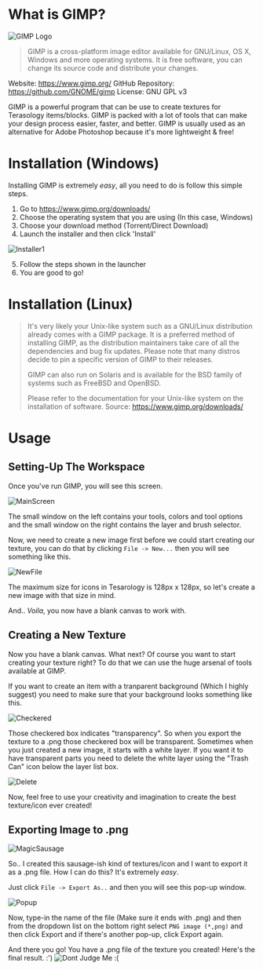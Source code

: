 # What is GIMP?
![GIMP Logo](https://www.gimp.org/images/frontpage/wilber-big.png)

> GIMP is a cross-platform image editor available for GNU/Linux, OS X,
> Windows and more operating systems. It is free software, you can
> change its source code and distribute your changes.

Website: https://www.gimp.org/
GitHub Repository: https://github.com/GNOME/gimp
License: GNU GPL v3

GIMP is a powerful program that can be use to create textures for Terasology items/blocks. GIMP is packed with a lot of tools that can make your design process easier, faster, and better. GIMP is usually used as an alternative for Adobe Photoshop because it's more lightweight & free!

# Installation (Windows)
Installing GIMP is extremely *easy*, all you need to do is follow this simple steps.

1. Go to https://www.gimp.org/downloads/
2. Choose the operating system that you are using (In this case, Windows)
3. Choose your download method (Torrent/Direct Download)
4. Launch the installer and then click 'Install'

 ![Installer1](http://puu.sh/sRpzb/352896f500.jpg)
 
5. Follow the steps shown in the launcher
6. You are good to go!

# Installation (Linux)

> It's very likely your Unix-like system such as a GNU/Linux
> distribution already comes with a GIMP package. It is a preferred
> method of installing GIMP, as the distribution maintainers take care
> of all the dependencies and bug fix updates. Please note that many
> distros decide to pin a specific version of GIMP to their releases.
> 
> GIMP can also run on Solaris and is available for the BSD family of
> systems such as FreeBSD and OpenBSD.
> 
> Please refer to the documentation for your Unix-like system on the
> installation of software.
> Source: https://www.gimp.org/downloads/

# Usage

Setting-Up The Workspace
-------
Once you've run GIMP, you will see this screen.

![MainScreen](http://puu.sh/sRsW8/abc67b0e61.png)

The small window on the left contains your tools, colors and tool options and the small window on the right contains the layer and brush selector.

Now, we need to create a new image first before we could start creating our texture, you can do that by clicking `File -> New...` then you will see something like this.

![NewFile](http://puu.sh/sRv0a/393f6955d3.png)

The maximum size for icons in Tesarology is 128px x 128px, so let's create a new image with that size in mind.

And.. *Voila*, you now have a blank canvas to work with.

Creating a New Texture
-------
Now you have a blank canvas. What next? Of course you want to start creating your texture right? To do that we can use the huge arsenal of tools available at GIMP. 

If you want to create an item with a tranparent background (Which I highly suggest) you need to make sure that your background looks something like this.

![Checkered](http://puu.sh/sRvo0/baf7d004f4.png)

Those checkered box indicates "transparency". So when you export the texture to a .png those checkered box will be transparent. Sometimes when you just created a new image, it starts with a white layer. If you want it to have transparent parts you need to delete the white layer using the "Trash Can" icon below the layer list box.

![Delete](http://puu.sh/sRvxU/f559fb4049.png)

Now, feel free to use your creativity and imagination to create the best texture/icon ever created!

Exporting Image to .png
-------
![MagicSausage](http://puu.sh/sRvFh/74651ee693.png)

So.. I created this sausage-ish kind of textures/icon and I want to export it as a .png file. How I can do this? It's extremely *easy*.

Just click `File -> Export As..` and then you will see this pop-up window.

![Popup](http://puu.sh/sRvJf/7fec4d8647.png)

Now, type-in the name of the file (Make sure it ends with .png) and then from the dropdown list on the bottom right select  `PNG image (*,png)` and then click Export and if there's another pop-up, click Export again.

And there you go! You have a .png file of the texture you created! Here's the final result. :')
![Dont Judge Me :(](http://puu.sh/sRvQP/8dc2e4e429.png)
